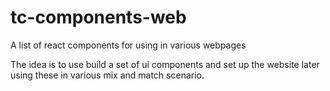 # tc-components-web
A list of react components for using in various webpages

The idea is to use build a set of ui components and set up the website later using these in various mix and match scenario.
